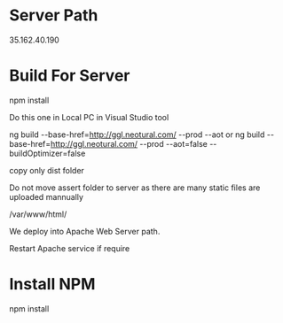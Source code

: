# Server Path

35.162.40.190

# Build For Server

npm install

Do this one in Local PC in Visual Studio tool

ng build --base-href=http://ggl.neotural.com/ --prod --aot
or
ng build --base-href=http://ggl.neotural.com/ --prod --aot=false --buildOptimizer=false

copy only dist folder

Do not move assert folder to server as there are many static files are uploaded mannually

/var/www/html/

We deploy into Apache Web Server path.

Restart Apache service if require 

# Install NPM
npm install



